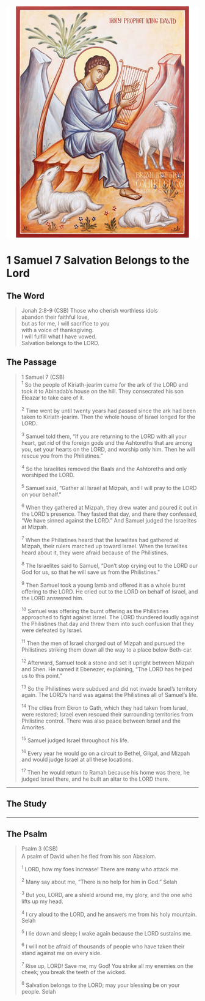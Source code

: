 <img class="intro-right" src="art-david.jpg">

# 1 Samuel 7 Salvation Belongs to the Lord

## The Word

>Jonah 2:8-9 (CSB) Those who cherish worthless idols  
>abandon their faithful love,  
>but as for me, I will sacrifice to you  
>with a voice of thanksgiving.  
>I will fulfill what I have vowed.  
><bgy>Salvation belongs to the LORD.</bgy>

## The Passage

>1 Samuel 7 (CSB)  
><sup>1</sup> So the people of Kiriath-jearim came for the ark of the LORD and took it to Abinadab’s house on the hill. They consecrated his son Eleazar to take care of it. 
>
><sup>2</sup> Time went by until twenty years had passed since the ark had been taken to Kiriath-jearim. Then the whole house of Israel longed for the LORD. 
>
><sup>3</sup> Samuel told them, “If you are returning to the LORD with all your heart, get rid of the foreign gods and the Ashtoreths that are among you, set your hearts on the LORD, and worship only him. Then he will rescue you from the Philistines.” 
>
><sup>4</sup> So the Israelites removed the Baals and the Ashtoreths and only worshiped the LORD. 
>
><sup>5</sup> Samuel said, “Gather all Israel at Mizpah, and I will pray to the LORD on your behalf.” 
>
><sup>6</sup> When they gathered at Mizpah, they drew water and poured it out in the LORD’s presence. They fasted that day, and there they confessed, “We have sinned against the LORD.” And Samuel judged the Israelites at Mizpah. 
>
><sup>7</sup> When the Philistines heard that the Israelites had gathered at Mizpah, their rulers marched up toward Israel. When the Israelites heard about it, they were afraid because of the Philistines. 
>
><sup>8</sup> The Israelites said to Samuel, “Don’t stop crying out to the LORD our God for us, so that he will save us from the Philistines.” 
>
><sup>9</sup> Then Samuel took a young lamb and offered it as a whole burnt offering to the LORD. He cried out to the LORD on behalf of Israel, and the LORD answered him. 
>
><sup>10</sup> Samuel was offering the burnt offering as the Philistines approached to fight against Israel. The LORD thundered loudly against the Philistines that day and threw them into such confusion that they were defeated by Israel. 
>
><sup>11</sup> Then the men of Israel charged out of Mizpah and pursued the Philistines striking them down all the way to a place below Beth-car. 
>
><sup>12</sup> Afterward, Samuel took a stone and set it upright between Mizpah and Shen. He named it Ebenezer, explaining, “The LORD has helped us to this point.” 
>
><sup>13</sup> So the Philistines were subdued and did not invade Israel’s territory again. The LORD’s hand was against the Philistines all of Samuel’s life. 
>
><sup>14</sup> The cities from Ekron to Gath, which they had taken from Israel, were restored; Israel even rescued their surrounding territories from Philistine control. There was also peace between Israel and the Amorites. 
>
><sup>15</sup> Samuel judged Israel throughout his life. 
>
><sup>16</sup> Every year he would go on a circuit to Bethel, Gilgal, and Mizpah and would judge Israel at all these locations. 
>
><sup>17</sup> Then he would return to Ramah because his home was there, he judged Israel there, and he built an altar to the LORD there.


---

## The Study

###

---

## The Psalm

>Psalm 3 (CSB)  
><sup></sup> A psalm of David when he fled from his son Absalom. 
>
><sup>1</sup> LORD, how my foes increase! There are many who attack me. 
>
><sup>2</sup> Many say about me, “There is no help for him in God.” Selah 
>
><sup>3</sup> But you, LORD, are a shield around me, my glory, and the one who lifts up my head. 
>
><sup>4</sup> I cry aloud to the LORD, and he answers me from his holy mountain. Selah 
>
><sup>5</sup> I lie down and sleep; I wake again because the LORD sustains me. 
>
><sup>6</sup> I will not be afraid of thousands of people who have taken their stand against me on every side. 
>
><sup>7</sup> Rise up, LORD! Save me, my God! You strike all my enemies on the cheek; you break the teeth of the wicked. 
>
><sup>8</sup> Salvation belongs to the LORD; may your blessing be on your people. Selah
